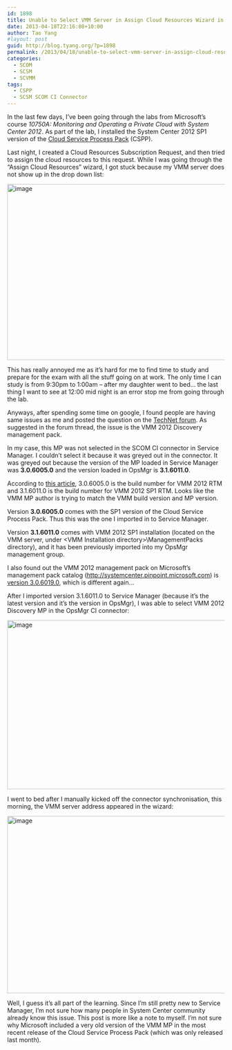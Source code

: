 ```yaml
---
id: 1898
title: Unable to Select VMM Server in Assign Cloud Resources Wizard in Service Manager
date: 2013-04-18T22:16:08+10:00
author: Tao Yang
#layout: post
guid: http://blog.tyang.org/?p=1898
permalink: /2013/04/18/unable-to-select-vmm-server-in-assign-cloud-resources-wizard-in-service-manager/
categories:
  - SCOM
  - SCSM
  - SCVMM
tags:
  - CSPP
  - SCSM SCOM CI Connector
---
```

In the last few days, I’ve been going through the labs from Microsoft’s course <em>10750A: Monitoring and Operating a Private Cloud with System Center 2012</em>. As part of the lab, I installed the System Center 2012 SP1 version of the <a href="http://www.microsoft.com/en-us/download/details.aspx?id=36497">Cloud Service Process Pack</a> (CSPP).

Last night, I created a Cloud Resources Subscription Request, and then tried to assign the cloud resources to this request. While I was going through the “Assign Cloud Resources” wizard, I got stuck because my VMM server does not show up in the drop down list:

<a href="http://blog.tyang.org/wp-content/uploads/2013/04/image17.png"><img style="background-image: none; padding-top: 0px; padding-left: 0px; display: inline; padding-right: 0px; border: 0px;" title="image" alt="image" src="http://blog.tyang.org/wp-content/uploads/2013/04/image_thumb17.png" width="580" height="407" border="0" /></a>

This has really annoyed me as it’s hard for me to find time to study and prepare for the exam with all the stuff going on at work. The only time I can study is from 9:30pm to 1:00am – after my daughter went to bed… the last thing I want to see at 12:00 mid night is an error stop me from going through the lab.

Anyways, after spending some time on google, I found people are having same issues as me and posted the question on the <a href="http://social.technet.microsoft.com/Forums/en-US/privatecloud/thread/edcc7273-2e65-4b12-a7c2-789f6d96fe32/">TechNet forum</a>. As suggested in the forum thread, the issue is the VMM 2012 Discovery management pack.

In my case, this MP was not selected in the SCOM CI connector in Service Manager. I couldn’t select it because it was greyed out in the connector. It was greyed out because the version of the MP loaded in Service Manager was <strong>3.0.6005.0</strong> and the version loaded in OpsMgr is <strong>3.1.6011.0</strong>.

According to <a href="http://social.technet.microsoft.com/wiki/contents/articles/15361.list-of-build-numbers-for-system-center-virtual-machine-manager.aspx">this article</a>, 3.0.6005.0 is the build number for VMM 2012 RTM and 3.1.6011.0 is the build number for VMM 2012 SP1 RTM. Looks like the VMM MP author is trying to match the VMM build version and MP version.

Version <strong>3.0.6005.0</strong> comes with the SP1 version of the Cloud Service Process Pack. Thus this was the one I imported in to Service Manager.

Version <strong>3.1.6011.0</strong> comes with VMM 2012 SP1 installation (located on the VMM server, under &lt;VMM Installation directory&gt;\ManagementPacks directory), and it has been previously imported into my OpsMgr management group.

I also found out the VMM 2012 management pack on Microsoft’s management pack catalog (<a href="http://systemcenter.pinpoint.microsoft.com">http://systemcenter.pinpoint.microsoft.com</a>) is <a href="http://systemcenter.pinpoint.microsoft.com/en-US/applications/Monitoring-Pack-for-System-Center-2012-Virtual-Machine-Manager-12884940307">version 3.0.6019.0</a>, which is different again…

After I imported version 3.1.6011.0 to Service Manager (because it’s the latest version and it’s the version in OpsMgr), I was able to select VMM 2012 Discovery MP in the OpsMgr CI connector:

<a href="http://blog.tyang.org/wp-content/uploads/2013/04/image18.png"><img style="background-image: none; padding-top: 0px; padding-left: 0px; display: inline; padding-right: 0px; border: 0px;" title="image" alt="image" src="http://blog.tyang.org/wp-content/uploads/2013/04/image_thumb18.png" width="556" height="391" border="0" /></a>

I went to bed after I manually kicked off the connector synchronisation, this morning, the VMM server address appeared in the wizard:

<a href="http://blog.tyang.org/wp-content/uploads/2013/04/image19.png"><img style="background-image: none; padding-top: 0px; padding-left: 0px; display: inline; padding-right: 0px; border: 0px;" title="image" alt="image" src="http://blog.tyang.org/wp-content/uploads/2013/04/image_thumb19.png" width="580" height="410" border="0" /></a>

Well, I guess it’s all part of the learning. Since I’m still pretty new to Service Manager, I’m not sure how many people in System Center community already know this issue. This post is more like a note to myself. I’m not sure why Microsoft included a very old version of the VMM MP in the most recent release of the Cloud Service Process Pack (which was only released last month).